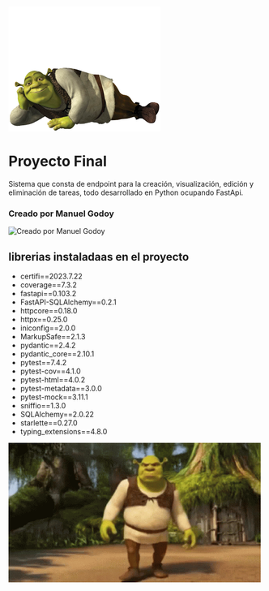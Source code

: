 ![Buenas, Buenas](./img/pngegg.png)
# Proyecto Final
Sistema que consta de endpoint para la creación, visualización, edición y eliminación de tareas, todo desarrollado en Python ocupando FastApi.

### Creado por Manuel Godoy
 ![Creado por Manuel Godoy](./img/shrek_bailando.gif)
 
## librerias instaladaas en el proyecto
- certifi==2023.7.22
- coverage==7.3.2
- fastapi==0.103.2
- FastAPI-SQLAlchemy==0.2.1
- httpcore==0.18.0
- httpx==0.25.0
- iniconfig==2.0.0
- MarkupSafe==2.1.3
- pydantic==2.4.2
- pydantic_core==2.10.1
- pytest==7.4.2
- pytest-cov==4.1.0
- pytest-html==4.0.2
- pytest-metadata==3.0.0
- pytest-mock==3.11.1
- sniffio==1.3.0
- SQLAlchemy==2.0.22
- starlette==0.27.0
- typing_extensions==4.8.0
  
![Test Unitario](./img/shrek-dreamworks.gif)
